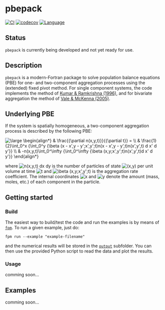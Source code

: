 # pbepack

[![CI](https://github.com/HugoMVale/pbetools/actions/workflows/CI.yml/badge.svg)](https://github.com/HugoMVale/pbetools/actions)
[![codecov](https://codecov.io/gh/HugoMVale/pbetools/branch/main/graph/badge.svg?token=1XL5LQSO9P)](https://codecov.io/gh/HugoMVale/pbetools)
[![Language](https://img.shields.io/badge/-Fortran-734f96?logo=fortran&logoColor=white)](https://github.com/topics/fortran)

## Status

`pbepack` is currently being developed and not yet ready for use.

## Description

`pbepack` is a modern-Fortran package to solve population balance equations (PBE) for one- and two-component aggregation processes using the (extended) fixed pivot method. For single component systems, the code implements the method of [Kumar & Ramkrishna (1996)](https://doi.org/10.1016/0009-2509(96)88489-2), and for bivariate aggregation the method of [Vale & McKenna (2005)](https://doi.org/10.1021/ie050179s).

## Underlying PBE

If the system is spatially homogeneous, a two-component aggregation process is described by the following PBE:

<img src="https://latex.codecogs.com/svg.latex?\large&space;\begin{align*}&space;&&space;\frac{{\partial&space;n(x,y,t)}}{{\partial&space;t}}&space;=&space;\\&space;&&space;\frac{1}{2}\int_0^x&space;{\int_0^y&space;{\beta&space;(x&space;-&space;x',y&space;-&space;y';x',y';t)n(x&space;-&space;x',y&space;-&space;y',t)n(x',y',t)&space;d&space;x'&space;d&space;y'}}&space;\\&space;&&space;-n(x,y,t)\int_0^\infty&space;{\int_0^\infty&space;{\beta&space;(x,y;x',y';t)n(x',y',t)d&space;x'&space;d&space;y'}}&space;\end{align*}" title="\large \begin{align*} & \frac{{\partial n(x,y,t)}}{{\partial t}} = \\ & \frac{1}{2}\int_0^x {\int_0^y {\beta (x - x',y - y';x',y';t)n(x - x',y - y',t)n(x',y',t) d x' d y'}} \\ & -n(x,y,t)\int_0^\infty {\int_0^\infty {\beta (x,y;x',y';t)n(x',y',t)d x' d y'}} \end{align*}" />

where <img src="https://latex.codecogs.com/svg.latex?\inline&space;n(x,y,t)&space;dx&space;dy" title="n(x,y,t) dx dy" /> is the number of particles of state <img src="https://latex.codecogs.com/svg.latex?\inline&space;(x,y)" title="(x,y)" /> per unit volume at time <img src="https://latex.codecogs.com/svg.latex?t" title="t" /> and <img src="https://latex.codecogs.com/svg.latex?\beta&space;(x,y;x',y';t)" title="\beta (x,y;x',y';t)" /> is the aggregation rate coefficient. The internal coordinates <img src="https://latex.codecogs.com/svg.latex?x" title="x" /> and <img src="https://latex.codecogs.com/svg.latex?y" title="y" /> denote the amount (mass, moles, etc.) of each component in the particle.

## Getting started

### Build

The easiest way to build/test the code and run the examples is by means of [`fpm`](https://fpm.fortran-lang.org/en/index.html). To run a given example, just do:

```
fpm run --example "example-filename"
```

and the numerical results will be stored in the [`output`](/output) subfolder. You can then use the provided Python script to read the data and plot the results.

### Usage

comming soon...

## Examples

comming soon...

